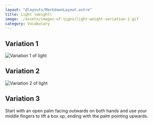 ```yaml
---
layout: "@layouts/MarkdownLayout.astro"
title: Light (weight)
image: ./assets/images-of-signs/light-weight-variation-1.gif
category: Vocabulary
---
```


## Variation 1

![Variation 1 of light](@signs/light-weight-variation-1.gif)

## Variation 2

![Variation 2 of light](@signs/light-weight-variation-2.gif)

## Variation 3

Start with an open palm facing outwards on both hands
and use your middle fingers to lift a box up,
ending with the palm pointing upwards.
